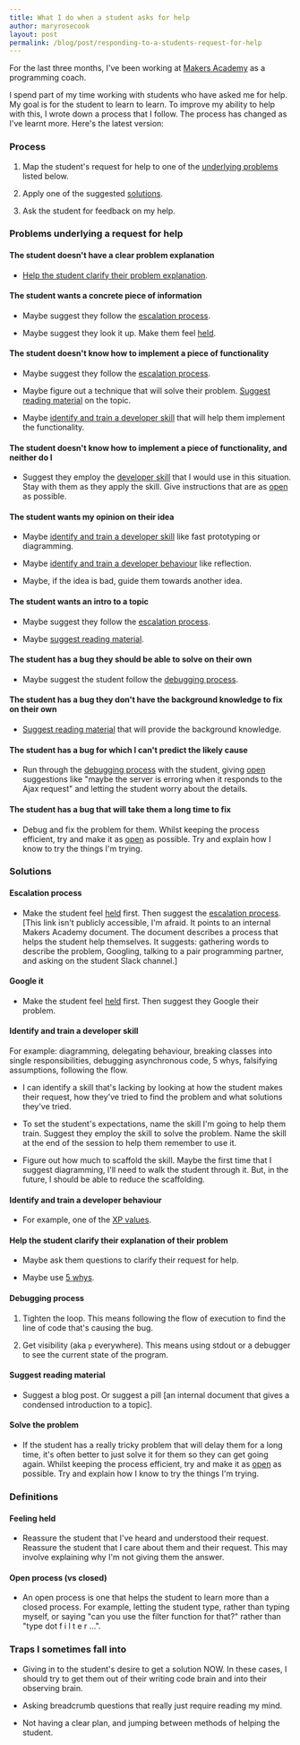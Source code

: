 ```yaml
---
title: What I do when a student asks for help
author: maryrosecook
layout: post
permalink: /blog/post/responding-to-a-students-request-for-help
---
```


For the last three months, I've been working at <a href="http://makersacademy.com">Makers Academy</a> as a programming coach.

I spend part of my time working with students who have asked me for help.  My goal is for the student to learn to learn.  To improve my ability to help with this, I wrote down a process that I follow.  The process has changed as I've learnt more.  Here's the latest version:

### Process

1. Map the student's request for help to one of the [underlying problems](#problems-underlying-a-request-for-help) listed below.

2. Apply one of the suggested [solutions](#solutions).

3. Ask the student for feedback on my help.

### Problems underlying a request for help

#### The student doesn't have a clear problem explanation

* [Help the student clarify their problem explanation](#help-the-student-clarify-their-problem-explanation).

#### The student wants a concrete piece of information

* Maybe suggest they follow the [escalation process](#escalation-process).

* Maybe suggest they look it up.  Make them feel [held](#feeling-held).

#### The student doesn't know how to implement a piece of functionality

* Maybe suggest they follow the [escalation process](#escalation-process).

* Maybe figure out a technique that will solve their problem.  [Suggest reading material](#suggest-reading-material) on the topic.

* Maybe [identify and train a developer skill](#identify-and-train-a-developer-skill) that will help them implement the functionality.

#### The student doesn't know how to implement a piece of functionality, and neither do I

* Suggest they employ the [developer skill](#identify-and-train-a-developer-skill) that I would use in this situation.  Stay with them as they apply the skill.  Give instructions that are as [open](#open-process-vs-closed) as possible.

#### The student wants my opinion on their idea

* Maybe [identify and train a developer skill](#identify-and-train-a-developer-skill) like fast prototyping or diagramming.

* Maybe [identify and train a developer behaviour](#identify-and-train-a-developer-behaviour) like reflection.

* Maybe, if the idea is bad, guide them towards another idea.

#### The student wants an intro to a topic

* Maybe suggest they follow the [escalation process](#escalation-process).

* Maybe [suggest reading material](#suggest-reading-material).

#### The student has a bug they should be able to solve on their own

* Maybe suggest the student follow the [debugging process](#debugging-process).

#### The student has a bug they don't have the background knowledge to fix on their own

* [Suggest reading material](#suggest-reading-material) that will provide the background knowledge.

#### The student has a bug for which I can't predict the likely cause

* Run through the [debugging process](#debugging-process) with the student, giving [open](#open-process-vs-closed) suggestions like "maybe the server is erroring when it responds to the Ajax request" and letting the student worry about the details.

#### The student has a bug that will take them a long time to fix

* Debug and fix the problem for them.  Whilst keeping the process efficient, try and make it as [open](#open-process-vs-closed) as possible.  Try and explain how I know to try the things I'm trying.

### Solutions

#### Escalation process

* Make the student feel [held](#feeling-held) first.  Then suggest the [escalation process](https://github.com/makersacademy/course/blob/master/pills/escalation_process.md). [This link isn't publicly accessible, I'm afraid.  It points to an internal Makers Academy document.  The document describes a process that helps the student help themselves.  It suggests: gathering words to describe the problem, Googling, talking to a pair programming partner, and asking on the student Slack channel.]

#### Google it

* Make the student feel [held](#feeling-held) first.  Then suggest they Google their problem.

#### Identify and train a developer skill

For example: diagramming, delegating behaviour, breaking classes into single responsibilities, debugging asynchronous code, 5 whys, falsifying assumptions, following the flow.

* I can identify a skill that's lacking by looking at how the student makes their request, how they've tried to find the problem and what solutions they've tried.

* To set the student's expectations, name the skill I'm going to help them train.  Suggest they employ the skill to solve the problem.  Name the skill at the end of the session to help them remember to use it.

* Figure out how much to scaffold the skill.  Maybe the first time that I suggest diagramming, I'll need to walk the student through it.  But, in the future, I should be able to reduce the scaffolding.

#### Identify and train a developer behaviour

* For example, one of the [XP values](http://www.extremeprogramming.org/values.html).

#### Help the student clarify their explanation of their problem

* Maybe ask them questions to clarify their request for help.

* Maybe use [5 whys](https://en.wikipedia.org/wiki/5_Whys).

#### Debugging process

1. Tighten the loop.  This means following the flow of execution to find the line of code that's causing the bug.

2. Get visibility (aka `p` everywhere).  This means using stdout or a debugger to see the current state of the program.

#### Suggest reading material

* Suggest a blog post. Or suggest a pill [an internal document that gives a condensed introduction to a topic].

#### Solve the problem

* If the student has a really tricky problem that will delay them for a long time, it's often better to just solve it for them so they can get going again.  Whilst keeping the process efficient, try and make it as [open](#open-process-vs-closed) as possible.  Try and explain how I know to try the things I'm trying.

### Definitions

#### Feeling held

* Reassure the student that I've heard and understood their request.  Reassure the student that I care about them and their request.  This may involve explaining why I'm not giving them the answer.

#### Open process (vs closed)

* An open process is one that helps the student to learn more than a closed process.  For example, letting the student type, rather than typing myself, or saying "can you use the filter function for that?" rather than "type dot f i l t e r ...".

### Traps I sometimes fall into

* Giving in to the student's desire to get a solution NOW.  In these cases, I should try to get them out of their writing code brain and into their observing brain.

* Asking breadcrumb questions that really just require reading my mind.

* Not having a clear plan, and jumping between methods of helping the student.
